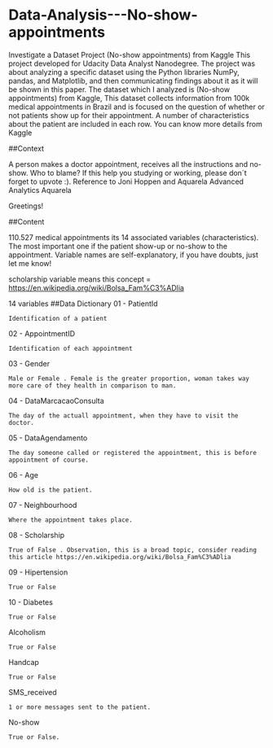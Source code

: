 # Data-Analysis---No-show-appointments
Investigate a Dataset Project (No-show appointments) from Kaggle
This project developed for Udacity Data Analyst Nanodegree.
The project was about analyzing a specific dataset using the Python libraries NumPy, pandas, and Matplotlib, and then communicating findings about it as it will be shown in this paper.
The dataset which I analyzed is (No-show appointments) from Kaggle,
This dataset collects information from 100k medical appointments in Brazil and is focused on the question of whether or not patients show up for their appointment. A number of characteristics about the patient are included in each row. You can know more details from Kaggle

##Context

A person makes a doctor appointment, receives all the instructions and no-show. Who to blame?
If this help you studying or working, please don´t forget to upvote :). Reference to Joni Hoppen and Aquarela Advanced Analytics Aquarela

Greetings!

##Content

110.527 medical appointments its 14 associated variables (characteristics). The most important one if the patient show-up or no-show to the appointment. Variable names are self-explanatory, if you have doubts, just let me know!

scholarship variable means this concept = https://en.wikipedia.org/wiki/Bolsa_Fam%C3%ADlia

14 variables
##Data Dictionary
01 - PatientId

    Identification of a patient

02 - AppointmentID

    Identification of each appointment

03 - Gender

    Male or Female . Female is the greater proportion, woman takes way more care of they health in comparison to man.

04 - DataMarcacaoConsulta

    The day of the actuall appointment, when they have to visit the doctor.

05 - DataAgendamento

    The day someone called or registered the appointment, this is before appointment of course.

06 - Age

    How old is the patient.

07 - Neighbourhood

    Where the appointment takes place.

08 - Scholarship

    True of False . Observation, this is a broad topic, consider reading this article https://en.wikipedia.org/wiki/Bolsa_Fam%C3%ADlia

09 - Hipertension

    True or False

10 - Diabetes

    True or False

Alcoholism

    True or False

Handcap

    True or False

SMS_received

    1 or more messages sent to the patient.

No-show

    True or False.
